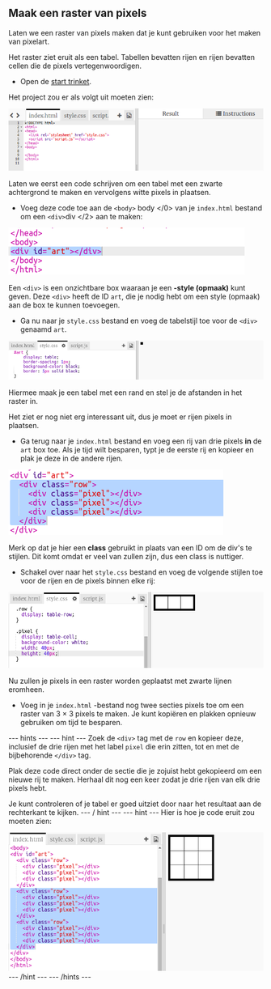 ## Maak een raster van pixels

Laten we een raster van pixels maken dat je kunt gebruiken voor het maken van pixelart.

Het raster ziet eruit als een tabel. Tabellen bevatten rijen en rijen bevatten cellen die de pixels vertegenwoordigen.

+ Open de [start trinket](http://jumpto.cc/web-pixel).

Het project zou er als volgt uit moeten zien:

![screenshot](images/pixel-starter.png)

Laten we eerst een code schrijven om een ​​tabel met een zwarte achtergrond te maken en vervolgens witte pixels in plaatsen.

+ Voeg deze code toe aan de `<body>` body </0> van je `index.html` bestand om een ​​ `<div>`div </2> aan te maken:

![screenshot](images/pixel-art-art.png)

Een `<div>` is een onzichtbare box waaraan je een **-style (opmaak)** kunt geven. Deze `<div>` heeft de ID `art`, die je nodig hebt om een style (opmaak) aan de box te kunnen toevoegen.

+ Ga nu naar je `style.css` bestand en voeg de tabelstijl toe voor de `<div>` genaamd `art`.

![screenshot](images/pixel-art-style.png)

Hiermee maak je een tabel met een rand en stel je de afstanden in het raster in.

Het ziet er nog niet erg interessant uit, dus je moet er rijen pixels in plaatsen.

+ Ga terug naar je `index.html` bestand en voeg een rij van drie pixels **in** de `art` box toe. Als je tijd wilt besparen, typt je de eerste rij en kopieer en plak je deze in de andere rijen.

![screenshot](images/pixel-art-row.png)

Merk op dat je hier een **class** gebruikt in plaats van een ID om de div's te stijlen. Dit komt omdat er veel van zullen zijn, dus een class is nuttiger.

+ Schakel over naar het `style.css` bestand en voeg de volgende stijlen toe voor de rijen en de pixels binnen elke rij:

![screenshot](images/pixel-art-row-style.png)

Nu zullen je pixels in een raster worden geplaatst met zwarte lijnen eromheen.

+ Voeg in je `index.html` -bestand nog twee secties pixels toe om een ​​raster van 3 × 3 pixels te maken. Je kunt kopiëren en plakken opnieuw gebruiken om tijd te besparen.

\--- hints \--- \--- hint \--- Zoek de `<div>` tag met de `row` en kopieer deze, inclusief de drie rijen met het label `pixel` die erin zitten, tot en met de bijbehorende `</div>` tag.

Plak deze code direct onder de sectie die je zojuist hebt gekopieerd om een ​​nieuwe rij te maken. Herhaal dit nog een keer zodat je drie rijen van elk drie pixels hebt.

Je kunt controleren of je tabel er goed uitziet door naar het resultaat aan de rechterkant te kijken. \--- / hint \--- \--- hint \--- Hier is hoe je code eruit zou moeten zien:

![screenshot](images/pixel-art-grid-3.png) \--- /hint \--- \--- /hints \---
